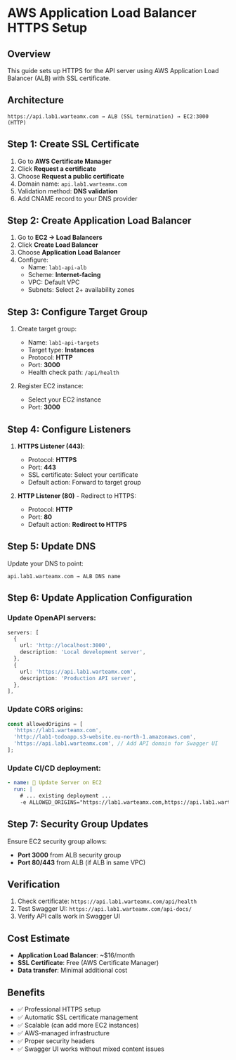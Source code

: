 # AWS Application Load Balancer HTTPS Setup

## Overview

This guide sets up HTTPS for the API server using AWS Application Load Balancer (ALB) with SSL certificate.

## Architecture

```
https://api.lab1.warteamx.com → ALB (SSL termination) → EC2:3000 (HTTP)
```

## Step 1: Create SSL Certificate

1. Go to **AWS Certificate Manager**
2. Click **Request a certificate**
3. Choose **Request a public certificate**
4. Domain name: `api.lab1.warteamx.com`
5. Validation method: **DNS validation**
6. Add CNAME record to your DNS provider

## Step 2: Create Application Load Balancer

1. Go to **EC2 → Load Balancers**
2. Click **Create Load Balancer**
3. Choose **Application Load Balancer**
4. Configure:
   - Name: `lab1-api-alb`
   - Scheme: **Internet-facing**
   - VPC: Default VPC
   - Subnets: Select 2+ availability zones

## Step 3: Configure Target Group

1. Create target group:
   - Name: `lab1-api-targets`
   - Target type: **Instances**
   - Protocol: **HTTP**
   - Port: **3000**
   - Health check path: `/api/health`

2. Register EC2 instance:
   - Select your EC2 instance
   - Port: **3000**

## Step 4: Configure Listeners

1. **HTTPS Listener (443)**:
   - Protocol: **HTTPS**
   - Port: **443**
   - SSL certificate: Select your certificate
   - Default action: Forward to target group

2. **HTTP Listener (80)** - Redirect to HTTPS:
   - Protocol: **HTTP**
   - Port: **80**
   - Default action: **Redirect to HTTPS**

## Step 5: Update DNS

Update your DNS to point:

```
api.lab1.warteamx.com → ALB DNS name
```

## Step 6: Update Application Configuration

### Update OpenAPI servers:

```typescript
servers: [
  {
    url: 'http://localhost:3000',
    description: 'Local development server',
  },
  {
    url: 'https://api.lab1.warteamx.com',
    description: 'Production API server',
  },
],
```

### Update CORS origins:

```typescript
const allowedOrigins = [
  'https://lab1.warteamx.com',
  'http://lab1-todoapp.s3-website.eu-north-1.amazonaws.com',
  'https://api.lab1.warteamx.com', // Add API domain for Swagger UI
];
```

### Update CI/CD deployment:

```yaml
- name: 🔄 Update Server on EC2
  run: |
    # ... existing deployment ...
    -e ALLOWED_ORIGINS="https://lab1.warteamx.com,https://api.lab1.warteamx.com"
```

## Step 7: Security Group Updates

Ensure EC2 security group allows:

- **Port 3000** from ALB security group
- **Port 80/443** from ALB (if ALB in same VPC)

## Verification

1. Check certificate: `https://api.lab1.warteamx.com/api/health`
2. Test Swagger UI: `https://api.lab1.warteamx.com/api-docs/`
3. Verify API calls work in Swagger UI

## Cost Estimate

- **Application Load Balancer**: ~$16/month
- **SSL Certificate**: Free (AWS Certificate Manager)
- **Data transfer**: Minimal additional cost

## Benefits

- ✅ Professional HTTPS setup
- ✅ Automatic SSL certificate management
- ✅ Scalable (can add more EC2 instances)
- ✅ AWS-managed infrastructure
- ✅ Proper security headers
- ✅ Swagger UI works without mixed content issues
